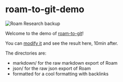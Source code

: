 # roam-to-git-demo

![Roam Research backup](https://github.com/MatthieuBizien/roam-to-git-demo/workflows/Roam%20Research%20backup/badge.svg)

Welcome to the demo of [roam-to-git](https://github.com/MatthieuBizien/roam-to-git)!

You can [modify it](https://roamresearch.com/#/app/roam-to-git-demo) and see the result here, 10min after.

The directories are:
- markdown/ for the raw markdown export of Roam
- json/ for the raw json export of Roam
- formatted for a cool formatting with backlinks

